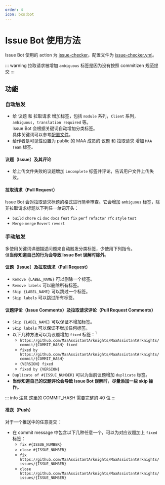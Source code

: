 ```yaml
---
order: 4
icon: bxs:bot
---
```


# Issue Bot 使用方法

Issue Bot 使用的 action 为 [issue-checker](https://github.com/zzyyyl/issue-checker)，配置文件为 [issue-checker.yml](https://github.com/MaaAssistantArknights/MaaAssistantArknights/blob/master/.github/issue-checker.yml)。

::: warning
拉取请求被增加 `ambiguous` 标签是因为没有按照 commitizen 规范提交
:::

## 功能

### 自动触发

- 给 议题 和 拉取请求 增加标签，包括 `module` 系列，`Client` 系列，`ambiguous`，`translation required` 等。  
  Issue Bot 会根据关键词自动增加分类标签。  
  具体关键词可以参考[配置文件](https://github.com/MaaAssistantArknights/MaaAssistantArknights/blob/master/.github/issue-checker.yml)。
- 给作者是可见性设置为 public 的 MAA 成员的 议题 和 拉取请求 增加 `MAA Team` 标签。

#### 议题（Issue）及其评论

- 给上传文件失败的议题增加 `incomplete` 标签并评论，告诉用户文件上传失败。

#### 拉取请求（Pull Request）

Issue Bot 会对拉取请求标题的格式进行简单审查。它会增加 `ambiguous` 标签，除非拉取请求标题以下列任一单词开头：

- `build` `chore` `ci` `doc` `docs` `feat` `fix` `perf` `refactor` `rfc` `style` `test`
- `Merge` `merge` `Revert` `revert`

### 手动触发

多使用关键词详细描述问题来自动触发分类标签，少使用下列指令。  
但**当你知道自己的行为会导致 Issue Bot 误解时除外**。

#### 议题（Issue）及拉取请求（Pull Request）

- `Remove {LABEL_NAME}` 可以删除一个标签。
- `Remove labels` 可以删除所有标签。
- `Skip {LABEL_NAME}` 可以跳过一个标签。
- `Skip labels` 可以跳过所有标签。

#### 议题评论（Issue Comments）及拉取请求评论（Pull Request Comments）

- `Skip {LABEL_NAME}` 可以保证不增加标签。
- `Skip labels` 可以保证不增加任何标签。
- 以下几种方法可以为议题增加 `fixed` 标签：<sup>1</sup>  
  - `https://github.com/MaaAssistantArknights/MaaAssistantArknights/commit/{COMMIT_HASH} fixed`
  - `fixed by https://github.com/MaaAssistantArknights/MaaAssistantArknights/commit/{COMMIT_HASH}`
  - `{VERSION} fixed`
  - `fixed by {VERSION}`
- `Duplicate of #{ISSUE_NUMBER}` 可以为当前议题增加 `duplicate` 标签。
- **当你知道自己的议题评论会导致 Issue Bot 误解时，尽量添加一些 skip 操作。**

::: info 注意
这里的 COMMIT_HASH 需要完整的 40 位
:::

#### 推送（Push）

对于一个推送中的任意提交：

- 在 commit message 中包含以下几种任意一个，可以为对应议题加上 `fixed` 标签：
  - `fix #{ISSUE_NUMBER}`
  - `close #{ISSUE_NUMBER}`
  - `fix https://github.com/MaaAssistantArknights/MaaAssistantArknights/issues/{ISSUE_NUMBER}`
  - `close https://github.com/MaaAssistantArknights/MaaAssistantArknights/issues/{ISSUE_NUMBER}`
